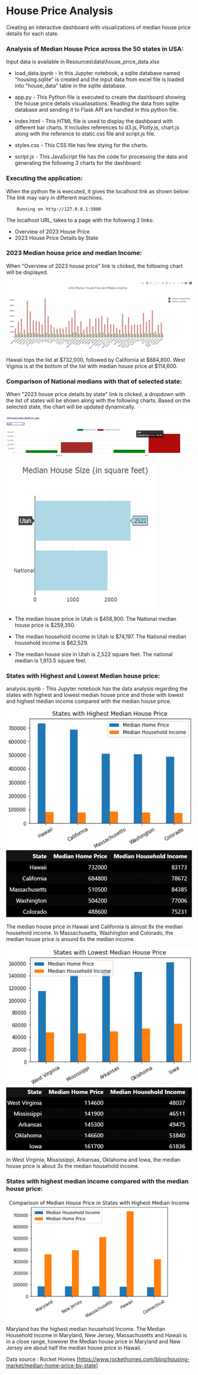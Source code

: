 # House Price Analysis
Creating an interactive dashboard with visualizations of median house price details for each state.

### Analysis of Median House Price across the 50 states in USA:

Input data is available in Resources\data\house_price_data.xlsx

- load_data.ipynb - In this Jupyter notebook, a sqlite database named "housing.sqlite" is created and the input data from excel file is loaded into "house_data" table in the sqlite database.

- app.py  - This Python file is executed to create the dashboard showing the house price details visualiasations. Reading the data from sqlite database and sending it to Flask API are handled in this python file.

- index.html - This HTML file is used to display the dashboard with different bar charts. It includes references to d3.js, Plotly.js, chart.js along with the reference to static.css file and script.js file.

- styles.css - This CSS file has few stying for the charts.

- script.js - This JavaScript file has the code for processing the data and generating the following 3 charts for the dashboard:

### Executing the application:

When the python fle is executed, it gives the localhost link as shown below: The link may vary in different machines.

        Running on http://127.0.0.1:5000

The localhost URL, takes to a page with the following 2 links:

* Overview of 2023 House Price
* 2023 House Price Details by State

### 2023 Median house price and median Income:

When "Overview of 2023 house price" link is clicked, the following chart will be displayed.

![Alt text](image.png)

Hawaii tops the list at $732,000, followed by California at $684,800. West Viginia is at the bottom of the list with median house price at $114,600.

### Comparison of National medians with that of selected state:

When "2023 house price details by state" link is clicked, a dropdown with the list of states will be shown along with the following charts. Based on the selected state, the chart will be updated dynamically.

![Alt text](image-1.png)


![Alt text](image-2.png)

* The median house price in Utah is $458,900. The National median house price is $259,350. 

* The median household income in Utah is $74,197. The National median household income is $62,529. 

* The median house size in Utah is 2,522 square feet. The national median is 1,913.5 square feet.

### States with Highest and Lowest Median house price:

analysis.ipynb - This Jupyter notebook has the data analysis regarding the states with highest and lowest median house price and those with lowest and highest median income compared with the median house price.

![Alt text](image-3.png)   ![Alt text](image-6.png)


The median house price in Hawaii and California is almost 9x the median household income. In Massachusetts,  Washington and Colorado, the median house price is around 6x the median income.


![Alt text](image-4.png)  ![Alt text](image-7.png)

In West Virginia, Mississippi, Arkansas, Oklahoma and Iowa, the median house price is about 3x the median household income. 


### States with highest median income compared with the median house price:

![Alt text](image-5.png)

Maryland has the highest median household Income. The Median Household Income in Maryland, New Jersey, Massachusetts and Hawaii is in a close range, however the Median house price in Maryland and New Jersey are about half the median house price in Hawaii.

Data source : Rocket Homes [https://www.rockethomes.com/blog/housing-market/median-home-price-by-state]